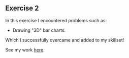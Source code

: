 ## Exercise 2

In this exercise I encountered problems such as:
- Drawing "3D" bar charts.

Which I successfully overcame and added to my skillset!

See my work [here](https://AdrienVen.github.io/cdv-student/coding-exercises/Exercise2/index.html).
